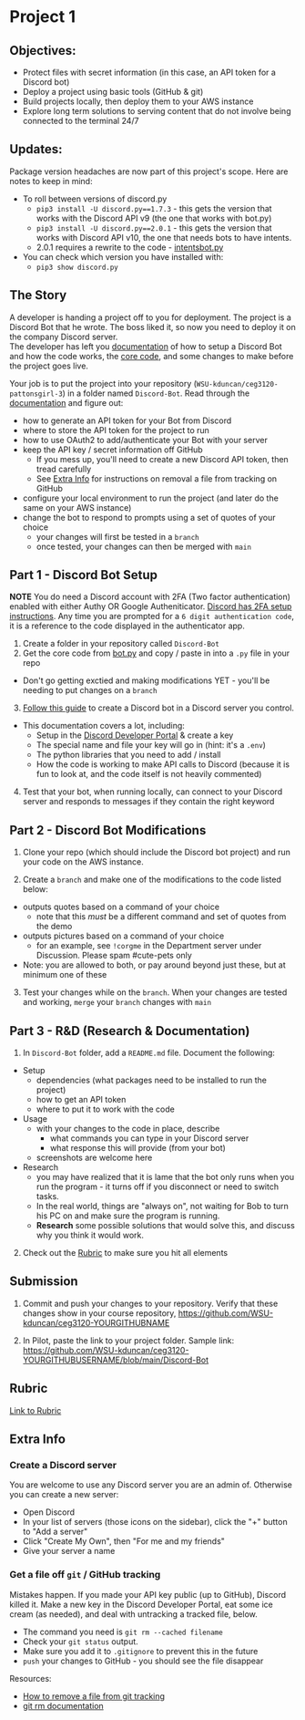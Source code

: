 # Project 1

## Objectives:

- Protect files with secret information (in this case, an API token for a Discord bot)
- Deploy a project using basic tools (GitHub & git)
- Build projects locally, then deploy them to your AWS instance
- Explore long term solutions to serving content that do not involve being connected to the terminal 24/7

## Updates:

Package version headaches are now part of this project's scope.  Here are notes to keep in mind:
- To roll between versions of discord.py
  - `pip3 install -U discord.py==1.7.3` - this gets the version that works with the Discord API v9 (the one that works with bot.py)
  - `pip3 install -U discord.py==2.0.1` - this gets the version that works with Discord API v10, the one that needs bots to have intents.
  - 2.0.1 requires a rewrite to the code - [intentsbot.py](intentsbot.py)
- You can check which version you have installed with:
  - `pip3 show discord.py`

## The Story

A developer is handing a project off to you for deployment.  The project is a Discord Bot that he wrote.  The boss liked it, so now you need to deploy it on the company Discord server.  
The developer has left you [documentation](https://realpython.com/how-to-make-a-discord-bot-python/) of how to setup a Discord Bot and how the code works, the [core code](bot.py), and some changes to make before the project goes live.

Your job is to put the project into your repository (`WSU-kduncan/ceg3120-pattonsgirl-3`) in a folder named `Discord-Bot`. Read through the [documentation](https://realpython.com/how-to-make-a-discord-bot-python/) and figure out:

- how to generate an API token for your Bot from Discord
- where to store the API token for the project to run
- how to use OAuth2 to add/authenticate your Bot with your server
- keep the API key / secret information off GitHub
  - If you mess up, you'll need to create a new Discord API token, then tread carefully
  - See [Extra Info](#Extra-Info) for instructions on removal a file from tracking on GitHub
- configure your local environment to run the project (and later do the same on your AWS instance)
- change the bot to respond to prompts using a set of quotes of your choice
  - your changes will first be tested in a `branch`
  - once tested, your changes can then be merged with `main`

## Part 1 - Discord Bot Setup

**NOTE** You do need a Discord account with 2FA (Two factor authentication) enabled with either Authy OR Google Autheniticator. [Discord has 2FA setup instructions](https://support.discord.com/hc/en-us/articles/219576828-Setting-up-Two-Factor-Authentication).  Any time you are prompted for a `6 digit authentication code`, it is a reference to the code displayed in the authenticator app.

1. Create a folder in your repository called `Discord-Bot`
2. Get the core code from [bot.py](bot.py) and copy / paste in into a `.py` file in your repo
  - Don't go getting exctied and making modifications YET - you'll be needing to put changes on a `branch`

3. [Follow this guide](https://realpython.com/how-to-make-a-discord-bot-python/) to create a Discord bot in a Discord server you control.
  - This documentation covers a lot, including:
    - Setup in the [Discord Developer Portal](https://discord.com/developers/applications) & create a key
    - The special name and file your key will go in (hint: it's a `.env`)
    - The python libraries that you need to add / install
    - How the code is working to make API calls to Discord (because it is fun to look at, and the code itself is not heavily commented)
4. Test that your bot, when running locally, can connect to your Discord server and responds to messages if they contain the right keyword

## Part 2 - Discord Bot Modifications

1. Clone your repo (which should include the Discord bot project) and run your code on the AWS instance.

2. Create a `branch` and make one of the modifications to the code listed below:

  - outputs quotes based on a command of your choice
    - note that this _must_ be a different command and set of quotes from the demo
  - outputs pictures based on a command of your choice
    - for an example, see `!corgme` in the Department server under Discussion. Please spam #cute-pets only
  - Note: you are allowed to both, or pay around beyond just these, but at minimum one of these

3. Test your changes while on the `branch`. When your changes are tested and working, `merge` your `branch` changes with `main`

## Part 3 - R&D (Research & Documentation)

1. In `Discord-Bot` folder, add a `README.md` file. Document the following:
  - Setup
    - dependencies (what packages need to be installed to run the project)
    - how to get an API token
    - where to put it to work with the code
  - Usage
    - with your changes to the code in place, describe
      - what commands you can type in your Discord server
      - what response this will provide (from your bot)
    - screenshots are welcome here
  - Research
    - you may have realized that it is lame that the bot only runs when you run the program - it turns off if you disconnect or need to switch tasks.
    - In the real world, things are "always on", not waiting for Bob to turn his PC on and make sure the program is running.
    - **Research** some possible solutions that would solve this, and discuss why you think it would work.
2. Check out the [Rubric](Rubric.md) to make sure you hit all elements

## Submission

1. Commit and push your changes to your repository. Verify that these changes show in your course repository, https://github.com/WSU-kduncan/ceg3120-YOURGITHUBNAME

2. In Pilot, paste the link to your project folder. Sample link: https://github.com/WSU-kduncan/ceg3120-YOURGITHUBUSERNAME/blob/main/Discord-Bot

## Rubric

[Link to Rubric](Rubric.md)

## Extra Info

### Create a Discord server

You are welcome to use any Discord server you are an admin of. Otherwise you can create a new server:

- Open Discord
- In your list of servers (those icons on the sidebar), click the "+" button to "Add a server"
- Click "Create My Own", then "For me and my friends"
- Give your server a name

### Get a file off `git` / GitHub tracking

Mistakes happen. If you made your API key public (up to GitHub), Discord killed it. Make a new key in the Discord Developer Portal, eat some ice cream (as needed), and deal with untracking a tracked file, below.

- The command you need is `git rm --cached filename`
- Check your `git status` output.
- Make sure you add it to `.gitignore` to prevent this in the future
- `push` your changes to GitHub - you should see the file disappear

Resources:

- [How to remove a file from git tracking](https://www.codegrepper.com/code-examples/shell/how+to+remove+a+file+from+git+tracking)
- [git rm documentation](https://git-scm.com/docs/git-rm)

